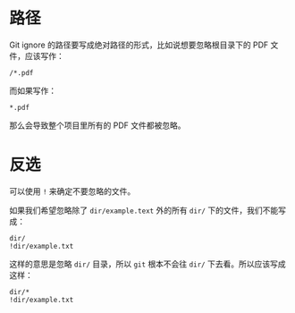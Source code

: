 # 路径

Git ignore 的路径要写成绝对路径的形式，比如说想要忽略根目录下的 PDF 文件，应该写作：

``` shell
/*.pdf
```

而如果写作：

``` shell
*.pdf
```

那么会导致整个项目里所有的 PDF 文件都被忽略。

# 反选

可以使用 `!` 来确定不要忽略的文件。

如果我们希望忽略除了 `dir/example.text` 外的所有 `dir/` 下的文件，我们不能写成：

```Shell
dir/
!dir/example.txt
```

这样的意思是忽略 `dir/` 目录，所以 `git` 根本不会往 `dir/` 下去看。所以应该写成这样：

```Shell
dir/*
!dir/example.txt
```